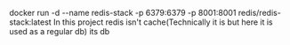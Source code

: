docker run -d --name redis-stack -p 6379:6379 -p 8001:8001 redis/redis-stack:latest
In this project redis isn't cache(Technically it is but here it is used as a regular db) its db
